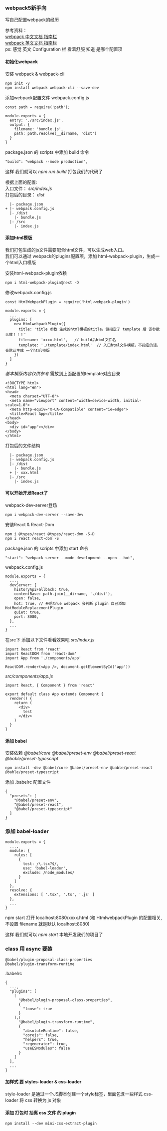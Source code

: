 ### webpack5新手向
写自己配置webpack的经历 

参考资料：  
[webpack 中文文档 指南栏](https://www.webpackjs.com/guides/)   
[webpack 英文文档 指南栏](https://webpack.js.org/guides/)  
ps: 感觉 英文 Configuration 栏 看着舒服 知道 是哪个配置项

#### 初始化webpack

安装 webpack & webpack-cli
```
npm init -y
npm install webpack webpack-cli --save-dev
```

添加webpack配置文件 webpack.config.js
```
const path = require('path');

module.exports = {
  entry: './src/index.js',
  output: {
    filename: 'bundle.js',
    path: path.resolve(__dirname, 'dist')
  }
}
```

package.json 的 scripts 中添加 build 命令

```
"build": "webpack --mode production",
```
这样 我们就可以 *npm run build* 打包我们的代码了

根据上面的配置:  
入口文件： *src/index.js*  
打包后的目录： *dist*  
```
  |- package.json
+ |- webpack.config.js
  |- /dist
    |- bundle.js
  |- /src
    |- index.js
```

#### 添加html模版
我们打包生成的js文件需要配合html文件，可以生成web入口。  
我们可以通过 webpack的plugins配置项，添加 html-webpack-plugin，生成一个html入口模版

安装html-webpack-plugin依赖
```
npm i html-webpack-plugin@next -D
```
修改webpack.config.js 
```
const HtmlWebpackPlugin = require('html-webpack-plugin')

module.exports = {
  ...
  plugins: [
    new HtmlwebpackPlugin({
      title: 'title 参数 生成的html模板的title。但指定了 template 后 该参数无效！！！'
      filename: 'xxxx.html',   // build后html文件名
      template: './template/index.html'  // 入口html文件模板，不指定的话，会默认生成 一个html模版
    })
  ]
}
```
*基本模版内容仅供参考*
需放到上面配置的template对应目录
```
<!DOCTYPE html>
<html lang="en">
<head>
  <meta charset="UTF-8">
  <meta name="viewport" content="width=device-width, initial-scale=1.0">
  <meta http-equiv="X-UA-Compatible" content="ie=edge">
  <title>React App</title>
</head>
<body>
  <div id="app"></div>
</body>
</html>
```

打包后的文件结构
```
  |- package.json
  |- webpack.config.js
  |- /dist
    |- bundle.js
  + |- xxx.html
  |- /src
    |- index.js
```
#### 可以开始开发React了 
webpack-dev-server登场
```
npm i webpack-dev-server --save-dev
```
安装React & React-Dom
```
npm i @types/react @types/react-dom -S-D
npm i react react-dom -S
```
package.json 的 scripts 中添加 start 命令
```
"start": "webpack server --mode development --open --hot",
```
webpack.config.js 
```
module.exports = {
  ...,
  devServer: {
    historyApiFallback: true,
    contentBase: path.join(__dirname, './dist'),
    open: false,
    hot: true, // 开启true webpack 会判断 plugin 自己添加 HotModuleReplacementPlugin
    quiet: true,
    port: 8080,
  },
  ...
}
```

在src下 添加以下文件看看效果吧
*src/index.js*
```
import React from 'react'
import ReactDOM from 'react-dom'
import App from './components/app'

ReactDOM.render(<App />, document.getElementById('app'))
```
*src/components/app.js*
```
import React, { Component } from 'react'

export default class App extends Component {
  render() {
    return (
      <div>
        test 
      </div>
    )
  }
}
```

#### 添加 babel

安装依赖 *@babel/core @babel/preset-env @babel/preset-react @bable/preset-typescript*
```
npm install -dev @babel/core @babel/preset-env @bable/preset-react @bable/preset-typescript
```

添加 .babelrc 配置文件

```
{
  "presets": [
    "@babel/preset-env",
    "@babel/preset-react",
    "@babel/preset-typescript"
  ]
}
```

### 添加 babel-loader

```
module.exports = {
  ...,
  module: {
    rules: [
      {
        test: /\.tsx?$/,
        use: 'babel-loader',
        exclude: /node_modules/
      }
    ]
  },
  resolve: {
    extensions: [ '.tsx', '.ts', '.js' ]
  },
  ...
}
```

npm start  打开 localhost:8080/xxxx.html (和 HtmlwebpackPlugin 的配置相关, 不设置 filename 就是默认 localhost:8080)

这样 我们就可以 *npm start* 本地开发我们的项目了

### class 用 async 要装 

```
@babel/plugin-proposal-class-properties
@babel/plugin-transform-runtime
```

.babelrc
```
{
  ...,
  "plugins": [
    [
      "@babel/plugin-proposal-class-properties", 
      { 
        "loose": true 
      }
    ],[
      "@babel/plugin-transform-runtime",
      {
        "absoluteRuntime": false,
        "corejs": false,
        "helpers": true,
        "regenerator": true,
        "useESModules": false
      }
    ]
  ],
  ...
}
```

#### 加样式 要 styles-loader & css-loader


style-loader 是通过一个JS脚本创建一个style标签，里面包含一些样式
css-loader 将 css 转换为 js 对象


#### 添加 打包时 抽离 css 文件 的 plugin

`npm install --dev mini-css-extract-plugin`